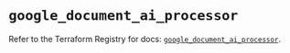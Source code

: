 # `google_document_ai_processor`

Refer to the Terraform Registry for docs: [`google_document_ai_processor`](https://registry.terraform.io/providers/hashicorp/google/6.36.0/docs/resources/document_ai_processor).
